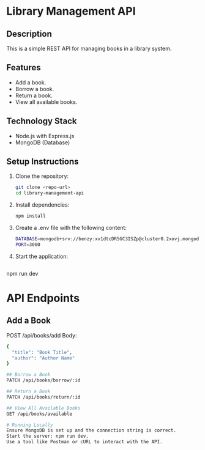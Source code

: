 # Library Management API

## Description
This is a simple REST API for managing books in a library system.

## Features
- Add a book.
- Borrow a book.
- Return a book.
- View all available books.

## Technology Stack
- Node.js with Express.js
- MongoDB (Database)

## Setup Instructions
1. Clone the repository:
   ```bash
   git clone <repo-url>
   cd library-management-api

2. Install dependencies:
   ```bash
   npm install
   
3. Create a .env file with the following content:
   ```bash
   DATABASE=mongodb+srv://benzy:xv1dtcDR5GC3ISZp@cluster0.2xovj.mongodb.net/Library_DB?retryWrites=true&w=majority
   PORT=3000

4. Start the application:
   ```bash
  npm run dev

# API Endpoints
## Add a Book
POST /api/books/add
Body:
   ```bash
   {
     "title": "Book Title",
     "author": "Author Name"
   }

## Borrow a Book
PATCH /api/books/borrow/:id

## Return a Book
PATCH /api/books/return/:id

## View All Available Books
GET /api/books/available

# Running Locally
Ensure MongoDB is set up and the connection string is correct.
Start the server: npm run dev.
Use a tool like Postman or cURL to interact with the API.
